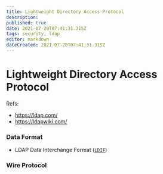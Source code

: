 ```yaml
---
title: Lightweight Directory Access Protocol
description: 
published: true
date: 2021-07-20T07:41:31.315Z
tags: security, ldap
editor: markdown
dateCreated: 2021-07-20T07:41:31.315Z
---
```


# Lightweight Directory Access Protocol

Refs:

- https://ldap.com/
- https://ldapwiki.com/

### Data Format

- LDAP Data Interchange Format ([`LDIF`](https://www.rfc-editor.org/rfc/inline-errata/rfc2849.html))

### Wire Protocol
